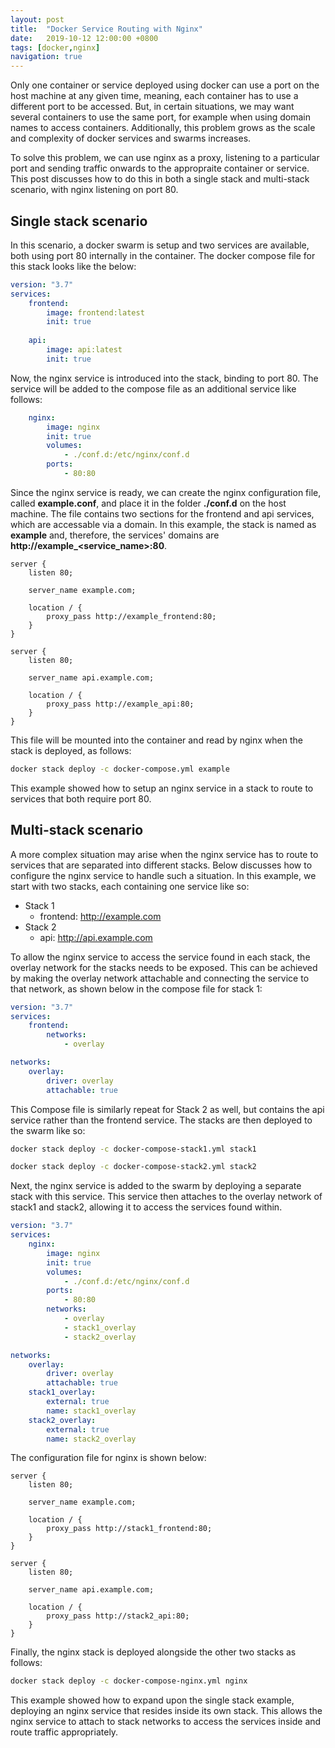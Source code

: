```yaml
---
layout: post
title:  "Docker Service Routing with Nginx"
date:   2019-10-12 12:00:00 +0800
tags: [docker,nginx]
navigation: true
---
```

Only one container or service deployed using docker can use a port on the host machine at any given time, meaning, each container has to use a different port to be accessed. But, in certain situations, we may want several containers to use the same port, for example when using domain names to access containers. Additionally, this problem grows as the scale and complexity of docker services and swarms increases.

To solve this problem, we can use nginx as a proxy, listening to a particular port and sending traffic onwards to the appropraite container or service. This post discusses how to do this in both a single stack and multi-stack scenario, with nginx listening on port 80.

## Single stack scenario
In this scenario, a docker swarm is setup and two services are available, both using port 80 internally in the container. The docker compose file for this stack looks like the below:

```yaml
version: "3.7"
services:
    frontend:
        image: frontend:latest
        init: true
    
    api:
        image: api:latest
        init: true
```

Now, the nginx service is introduced into the stack, binding to port 80. The service will be added to the compose file as an additional service like follows:

```yaml
    nginx:
        image: nginx
        init: true
        volumes:
            - ./conf.d:/etc/nginx/conf.d
        ports:
            - 80:80
```

Since the nginx service is ready, we can create the nginx configuration file, called **example.conf**, and place it in the folder **./conf.d** on the host machine. The file contains two sections for the frontend and api services, which are accessable via a domain. In this example, the stack is named as **example** and, therefore, the services' domains are **http://example\_\<service_name\>:80**.

```
server {
    listen 80;

    server_name example.com;
    
    location / {
        proxy_pass http://example_frontend:80;
    }
}

server {
    listen 80;

    server_name api.example.com;

    location / {
        proxy_pass http://example_api:80;
    }
}
```

This file will be mounted into the container and read by nginx when the stack is deployed, as follows:

```bash
docker stack deploy -c docker-compose.yml example
```

This example showed how to setup an nginx service in a stack to route to services that both require port 80.

## Multi-stack scenario
A more complex situation may arise when the nginx service has to route to services that are separated into different stacks. Below discusses how to configure the nginx service to handle such a situation. In this example, we start with two stacks, each containing one service like so:

* Stack 1
  * frontend: http://example.com
* Stack 2
  * api: http://api.example.com

To allow the nginx service to access the service found in each stack, the overlay network for the stacks needs to be exposed. This can be achieved by making the overlay network attachable and connecting the service to that network, as shown below in the compose file for stack 1:

```yaml
version: "3.7"
services:
    frontend:
        networks:
            - overlay

networks:
    overlay:
        driver: overlay
        attachable: true
```

This Compose file is similarly repeat for Stack 2 as well, but contains the api service rather than the frontend service. The stacks are then deployed to the swarm like so:

```bash
docker stack deploy -c docker-compose-stack1.yml stack1

docker stack deploy -c docker-compose-stack2.yml stack2
```

Next, the nginx service is added to the swarm by deploying a separate stack with this service. This service then attaches to the overlay network of stack1 and stack2, allowing it to access the services found within.

```yaml
version: "3.7"
services:
    nginx:
        image: nginx
        init: true
        volumes:
            - ./conf.d:/etc/nginx/conf.d
        ports:
            - 80:80
        networks:
            - overlay
            - stack1_overlay
            - stack2_overlay

networks:
    overlay:
        driver: overlay
        attachable: true
    stack1_overlay:
        external: true
        name: stack1_overlay
    stack2_overlay:
        external: true
        name: stack2_overlay
```

The configuration file for nginx is shown below:

```
server {
    listen 80;

    server_name example.com;
    
    location / {
        proxy_pass http://stack1_frontend:80;
    }
}

server {
    listen 80;

    server_name api.example.com;

    location / {
        proxy_pass http://stack2_api:80;
    }
}
```

Finally, the nginx stack is deployed alongside the other two stacks as follows:

```bash
docker stack deploy -c docker-compose-nginx.yml nginx
```

This example showed how to expand upon the single stack example, deploying an nginx service that resides inside its own stack. This allows the nginx service to attach to stack networks to access the services inside and route traffic appropriately.
